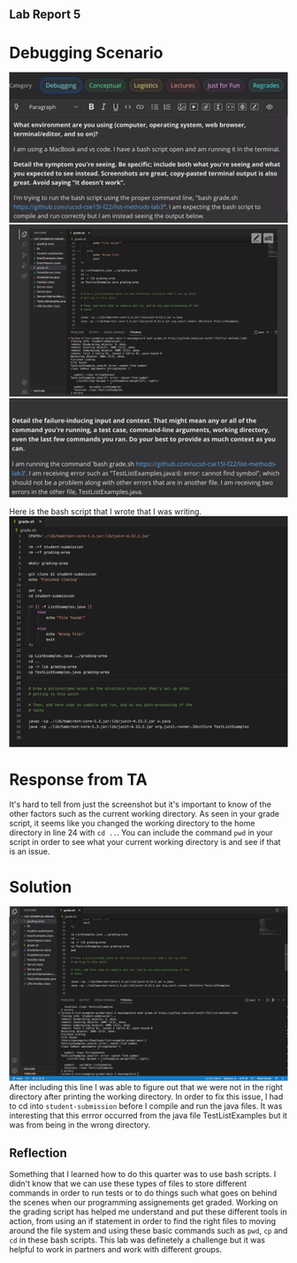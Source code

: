 ## Lab Report 5
# Debugging Scenario

![edstem](edstem1.png)
![edstem](edstem2.png)
![edstem](edstem3.png)

Here is the bash script that I wrote that I was writing. 
![bash](bashscript.png)

# Response from TA
It's hard to tell from just the screenshot but it's important to know of the other factors such as the current working directory. As seen in your grade script,
it seems like you changed the working directory to the home directory in line 24 with `cd ..`. You can include the command `pwd` in your script in order to see
what your current working directory is and see if that is an issue.
 

# Solution
![pwd](bashscript2.png)
After including this line I was able to figure out that we were not in the right directory after printing the working directory. In order to fix this issue, I had
to cd into `student-submission` before I compile and run the java files. It was interesting that this errror occurred from the java file TestListExamples but it was
from being in the wrong directory. 


## Reflection 
Something that I learned how to do this quarter was to use bash scripts. I didn't know that we can use these types of files to store different commands in order to
run tests or to do things such what goes on behind the scenes when our programming assignements get graded. Working on the grading script has helped me understand and 
put these different tools in action, from using an if statement in order to find the right files to moving around the file system and using these basic commands such as
`pwd`, `cp` and `cd` in these bash scripts. This lab was definetely a challenge but it was helpful to work in partners and work with different groups. 






